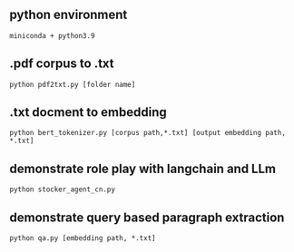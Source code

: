 ## python environment
` miniconda + python3.9 `

## .pdf corpus to .txt 
`python pdf2txt.py [folder name]`

## .txt docment to embedding
`python bert_tokenizer.py [corpus path,*.txt] [output embedding path, *.txt]`

## demonstrate role play with langchain and LLm
`python stocker_agent_cn.py`

## demonstrate query based paragraph extraction
`python qa.py [embedding path, *.txt]`


